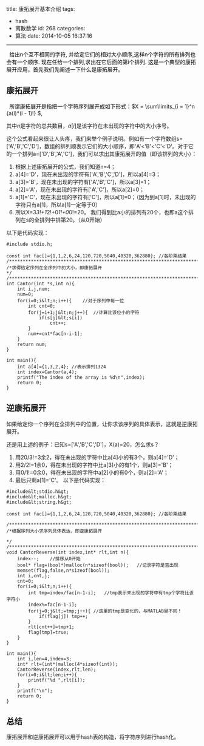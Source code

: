 title: 康拓展开基本介绍
tags:
  - hash
  - 离散数学
id: 268
categories:
  - 算法
date: 2014-10-05 16:37:16
---

<span style="color: #000000;"></span>

<span style="color: #000000;">  给出n个互不相同的字符, 并给定它们的相对大小顺序,这样n个字符的所有排列也会有一个顺序. 现在任给一个排列,求出在它后面的第i个排列.</span>
<span style="color: #000000;">这是一个典型的康拓展开应用，首先我们先阐述一下什么是康拓展开。</span>

## 康拓展开

<span style="color: #000000;">  所谓康拓展开是指把一个字符序列展开成如下形式：</span>$X = \sum\limits_{i = 1}^n {a(i)*(i - 1)!} $,

其中$n$是字符的总共数目，$a[i]$是该字符在未出现的字符中的大小序号。

这个公式看起来很让人头疼，我们来举个例子说明。例如有一个字符数组s=['A','B','C','D']，数组的排列顺表示它们的大小顺序，即'A'&lt;'B'&lt;'C'&lt;'D'。对于它的一个排列a=['D','B','A','C']，我们可以求出其康拓展开的值（即该排列的大小）：
<!--more -->

1.  根据上述康拓展开的公式，我们知道n=4；
2.  a[4]='D'，现在未出现的字符有['A','B','C','D']，所以a[4]=3；
3.  a[3]='B'，现在未出现的字符有['A','B','C']，所以a[3]=1；
4.  a[2]='A'，现在未出现的字符有['A','C']，所以a[2]=0；
5.  a[1]='C'，现在未出现的字符有['C']，所以a[1]=0；（因为到a[1]时，未出现的字符只有a[1]，所以a[1]一定等于0）
6.  所以X=3*3!+1*2!+0*1!+0*0!=20。
我们得到比a小的排列有20个，也即a这个排列在s的全排列中排第20。（从0开始）

以下是代码实现：
```
#include stdio.h;

const int fac[]={1,1,2,6,24,120,720,5040,40320,362880};	//各阶乘结果
/************************************************************************/
/*求得给定序列在全序列中的大小，即康拓展开 
*/
/************************************************************************/
int Cantor(int *s,int n){
	int i,j,num;
	num=0;
	for(i=0;i&lt;n;i++){	//对于序列中每一位
		int cnt=0;
		for(j=i+1;j&lt;n;j++){	//计算比该位小的字符
			if(s[j]&lt;s[i])
				cnt++;
		}
		num+=cnt*fac[n-i-1];
	}
	return num;
}

int main(){
	int a[4]={1,3,2,4};	//表示排列1324
	int index=Cantor(a,4);
	printf("The index of the array is %d\n",index);
	return 0;
}
```

## 逆康拓展开

如果给定你一个序列在全排列中的位置，让你求该序列的具体表示，这就是逆康拓展开。

还是用上述的例子：已知s=['A','B','C','D']，X(a)=20，怎么求s？

1.  用20/3!=3余2，得在未出现的字符中比a[4]小的有3个，则a[4]='D'；
2.  用2/2!=1余0，得在未出现的字符中比a[3]小的有1个，则a[3]='B'；
3.  用0/1!=0余0，得在未出现的字符中a[2]小的有0个，则a[2]='A'；
4.  最后只剩a[1]='C'。
以下是代码实现：
```
#include&lt;stdio.h&gt;
#include&lt;malloc.h&gt;
#include&lt;string.h&gt;

const int fac[]={1,1,2,6,24,120,720,5040,40320,362880};	//各阶乘结果

/************************************************************************/
/*根据序列大小求序列具体表达，即逆康拓展开 
                                                                     */
/************************************************************************/
void CantorReverse(int index,int* rlt,int n){
	index--;	//排序从0开始
	bool* flag=(bool*)malloc(n*sizeof(bool));	//记录字符是否出现
	memset(flag,false,n*sizeof(bool));
	int i,cnt,j;
	cnt=0;
	for(i=0;i&lt;n;i++){
		int tmp=index/fac[n-1-i];	//tmp表示未出现的字符中有tmp个字符比该字符小
		index%=fac[n-1-i];
		for(j=0;j&lt;=tmp;j++){	//这里的tmp是变化的，与MATLAB里不同！
			if(flag[j]) tmp++;
		}
		rlt[cnt++]=tmp+1;
		flag[tmp]=true;
	}
}

int main(){
	int i,len=4,index=3;
	int* rlt=(int*)malloc(4*sizeof(int));
	CantorReverse(index,rlt,len);
	for(i=0;i&lt;len;i++){
		printf("%d ",rlt[i]);
	}
	printf("\n");
	return 0;
}
```

## 总结

康拓展开和逆康拓展开可以用于hash表的构造，将字符序列进行hash化。
